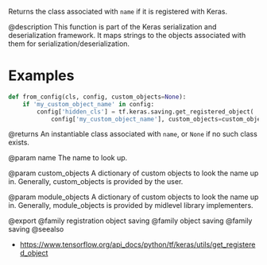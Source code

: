 Returns the class associated with `name` if it is registered with Keras.

@description
This function is part of the Keras serialization and deserialization
framework. It maps strings to the objects associated with them for
serialization/deserialization.

# Examples
```python
def from_config(cls, config, custom_objects=None):
    if 'my_custom_object_name' in config:
        config['hidden_cls'] = tf.keras.saving.get_registered_object(
            config['my_custom_object_name'], custom_objects=custom_objects)
```

@returns
An instantiable class associated with `name`, or `None` if no such class
exists.

@param name
The name to look up.

@param custom_objects
A dictionary of custom objects to look the name up in.
Generally, custom_objects is provided by the user.

@param module_objects
A dictionary of custom objects to look the name up in.
Generally, module_objects is provided by midlevel library
implementers.

@export
@family registration object saving
@family object saving
@family saving
@seealso
+ <https://www.tensorflow.org/api_docs/python/tf/keras/utils/get_registered_object>
